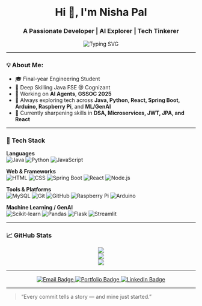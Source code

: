 <h1 align="center">Hi 👋, I'm Nisha Pal</h1>
<h3 align="center">A Passionate Developer | AI Explorer | Tech Tinkerer</h3>

<p align="center">
  <img src="https://readme-typing-svg.herokuapp.com?font=Fira+Code&weight=600&size=22&pause=1000&color=00BFFF&center=true&width=435&lines=Full-Stack+Java+Developer;GenAI+and+ML+Enthusiast;DIY+Electronics+%7C+Raspberry+Pi+%7C+Robotics;Project+Junkie+%7C+Hackathon;Always+learning%2C+always+building!" alt="Typing SVG" />
</p>

---

### 💡 About Me:
- 🎓 Final-year Engineering Student  
- 💼 Deep Skilling Java FSE @ Cognizant  
- 🧠 Working on **AI Agents**, **GSSOC 2025** 
- 🚀 Always exploring tech across **Java, Python, React, Spring Boot, Arduino, Raspberry Pi**, and **ML/GenAI**  
- 🔗 Currently sharpening skills in **DSA, Microservices, JWT, JPA, and React**

---

### 🚀 Tech Stack

**Languages**  
![Java](https://img.shields.io/badge/Java-ED8B00?style=flat&logo=java&logoColor=white)
![Python](https://img.shields.io/badge/Python-3776AB?style=flat&logo=python&logoColor=white)
![JavaScript](https://img.shields.io/badge/JavaScript-F7DF1E?style=flat&logo=javascript&logoColor=black)

**Web & Frameworks**  
![HTML](https://img.shields.io/badge/HTML5-E34F26?style=flat&logo=html5&logoColor=white)
![CSS](https://img.shields.io/badge/CSS3-1572B6?style=flat&logo=css3&logoColor=white)
![Spring Boot](https://img.shields.io/badge/Spring_Boot-6DB33F?style=flat&logo=spring-boot&logoColor=white)
![React](https://img.shields.io/badge/React-20232A?style=flat&logo=react&logoColor=61DAFB)
![Node.js](https://img.shields.io/badge/Node.js-339933?style=flat&logo=node-dot-js&logoColor=white)

**Tools & Platforms**  
![MySQL](https://img.shields.io/badge/MySQL-4479A1?style=flat&logo=mysql&logoColor=white)
![Git](https://img.shields.io/badge/Git-F05032?style=flat&logo=git&logoColor=white)
![GitHub](https://img.shields.io/badge/GitHub-100000?style=flat&logo=github&logoColor=white)
![Raspberry Pi](https://img.shields.io/badge/Raspberry%20Pi-C51A4A?style=flat&logo=raspberry-pi&logoColor=white)
![Arduino](https://img.shields.io/badge/Arduino-00979D?style=flat&logo=arduino&logoColor=white)

**Machine Learning / GenAI**  
![Scikit-learn](https://img.shields.io/badge/scikit--learn-F7931E?style=flat&logo=scikit-learn&logoColor=white)
![Pandas](https://img.shields.io/badge/Pandas-150458?style=flat&logo=pandas&logoColor=white)
![Flask](https://img.shields.io/badge/Flask-000000?style=flat&logo=flask&logoColor=white)
![Streamlit](https://img.shields.io/badge/Streamlit-FF4B4B?style=flat&logo=streamlit&logoColor=white)

---

### 📈 GitHub Stats

<p align="center">
  <img src="https://github-readme-stats.vercel.app/api?username=nisha-collab&show_icons=true&theme=tokyonight" />
  <br/>
  <img src="https://github-readme-streak-stats.herokuapp.com/?user=nisha-collab&theme=tokyonight" />
  <br/>
  <img src="https://github-readme-stats.vercel.app/api/top-langs/?username=nisha-collab&layout=compact&theme=tokyonight" />
</p>

---


<p align="center">
  <a href="mailto:nishasingh.love2code@gmail.com">
    <img src="https://img.shields.io/badge/Email-D14836?style=for-the-badge&logo=gmail&logoColor=white" alt="Email Badge"/>
  </a>
  <a href="https://nisha-colab.vercel.app/" target="_blank">
    <img src="https://img.shields.io/badge/Portfolio-121212?style=for-the-badge&logo=vercel&logoColor=white" alt="Portfolio Badge"/>
  </a>
  <a href="https://www.linkedin.com/in/nisha-collab/" target="_blank">
    <img src="https://img.shields.io/badge/LinkedIn-0A66C2?style=for-the-badge&logo=linkedin&logoColor=white" alt="LinkedIn Badge"/>
  </a>
</p>

---

> “Every commit tells a story — and mine just started.”
